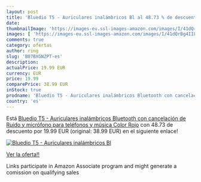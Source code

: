 ```yaml
---
layout: post
title: 'Bluedio T5 - Auriculares inalámbricos Bl al 48.73 % de descuento'
date: 
thumbnailImage: 'https://images-eu.ssl-images-amazon.com/images/I/41dQrBg4IIL._SL200_.jpg'
images: [ 'https://images-eu.ssl-images-amazon.com/images/I/41dQrBg4IIL._SL200_.jpg' ]
comments: true
category: ofertas
author: ring
slug: 'B07BXGNZPT-es'
description:
actualPrice: 19.99 EUR
currency: EUR
price: 19.99
comparePrice: 38.99 EUR
inStock: true
prodname: 'Bluedio T5 - Auriculares inalámbricos Bluetooth con cancelación de Ruido y micrófono para teléfonos y música  Color Rojo'
country: 'es'
---
```


Está [Bluedio T5 - Auriculares inalámbricos Bluetooth con cancelación de Ruido y micrófono para teléfonos y música  Color Rojo](https://www.amazon.es/dp/B07BXGNZPT/?tag=tolees-21) con 48.73 de descuento por 19.99 EUR (original: 38.99 EUR) en el siguiente enlace!

[![Bluedio T5 - Auriculares inalámbricos Bl](https://images-eu.ssl-images-amazon.com/images/I/41dQrBg4IIL._SL200_.jpg)](https://www.amazon.es/dp/B07BXGNZPT/?tag=tolees-21)

[Ver la oferta!!](https://www.amazon.es/dp/B07BXGNZPT/?tag=tolees-21)

Links participate in Amazon Associate program and might generate a comission on qualifying sales


